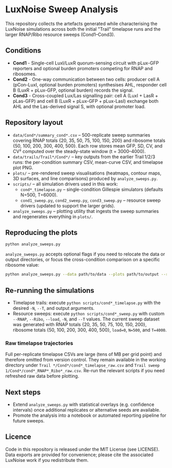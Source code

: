 # LuxNoise Sweep Analysis

This repository collects the artefacts generated while characterising the LuxNoise simulations across both the initial "Trail" timelapse runs and the larger RNAP/Ribo resource sweeps (Cond1–Cond3).

## Conditions

- **Cond1** - Single-cell LuxI/LuxR quorum-sensing circuit with pLux-GFP reporters and optional burden promoters competing for RNAP and ribosomes.
- **Cond2** - One-way communication between two cells: producer cell A (pCon-LuxI, optional burden promoters) synthesises AHL, responder cell B (LuxR + pLux-GFP, optional burden) records the signal.
- **Cond3** - Cross-coupled Lux/Las signalling pair: cell A (LuxI + LasR + pLas-GFP) and cell B (LuxR + pLux-GFP + pLux-LasI) exchange both AHL and the Las-derived signal S, with optional promoter load.

## Repository layout

- `data/Cond*/summary_cond*.csv` – 500-replicate sweep summaries covering RNAP totals {20, 35, 50, 75, 100, 150, 200} and ribosome totals {50, 100, 200, 300, 400, 500}. Each row stores mean GFP, SD, CV, and CV² computed over the steady-state window (t = 3000–4000).
- `data/trails/Trail*/Cond*/` – key outputs from the earlier Trail 1/2/3 runs: the per-condition summary CSV, mean-curve CSV, and timelapse plot PNG.
- `plots/` – pre-rendered sweep visualisations (heatmaps, contour maps, 3D surfaces, and line comparisons) produced by `analyze_sweeps.py`.
- `scripts/` – all simulation drivers used in this work:
  - `cond*_timelapse.py` – single-condition Gillespie simulators (defaults N=500, T=6000).
  - `cond1_sweep.py`, `cond2_sweep.py`, `cond3_sweep.py` – resource sweep drivers (updated to support the larger grids).
- `analyze_sweeps.py` – plotting utility that ingests the sweep summaries and regenerates everything in `plots/`.

## Reproducing the plots

```bash
python analyze_sweeps.py
```

`analyze_sweeps.py` accepts optional flags if you need to relocate the data or output directories, or focus the cross-condition comparison on a specific ribosome value:

```bash
python analyze_sweeps.py --data path/to/data --plots path/to/output --ribo 300
```

## Re-running the simulations

- Timelapse trails: execute `python scripts/cond*_timelapse.py` with the desired `-N`, `--T`, and output arguments.
- Resource sweeps: execute `python scripts/cond*_sweep.py` with custom `--RNAP`, `--Ribo`, `--load`, `-N`, and `--T` values. The current sweep dataset was generated with RNAP totals {20, 35, 50, 75, 100, 150, 200}, ribosome totals {50, 100, 200, 300, 400, 500}, `load=0`, `N=500`, and `T=4000`.

### Raw timelapse trajectories

Full per-replicate timelapse CSVs are large (tens of MB per grid point) and therefore omitted from version control. They remain available in the working directory under `Trail */Cond*/cond*_timelapse_raw.csv` and `Trail sweep 1/Cond*/cond*_RNAP*_Ribo*_raw.csv`. Re-run the relevant scripts if you need refreshed raw data before plotting.

## Next steps

- Extend `analyze_sweeps.py` with statistical overlays (e.g. confidence intervals) once additional replicates or alternative seeds are available.
- Promote the analysis into a notebook or automated reporting pipeline for future sweeps.

## Licence

Code in this repository is released under the MIT License (see LICENSE). Data exports are provided for convenience; please cite the associated LuxNoise work if you redistribute them.


